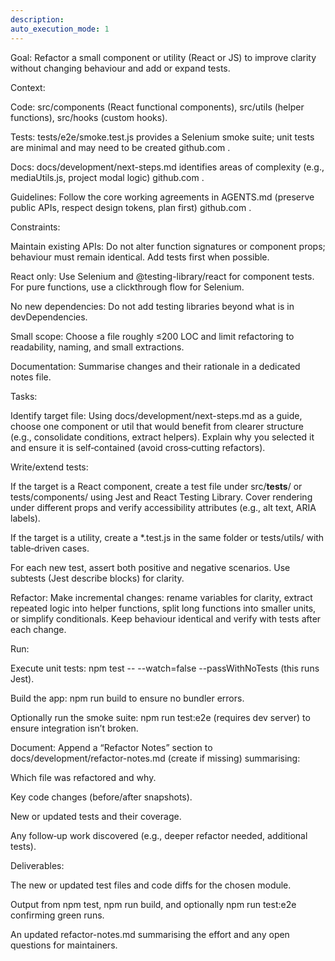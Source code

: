 ```yaml
---
description: 
auto_execution_mode: 1
---
```


Goal: Refactor a small component or utility (React or JS) to improve clarity without changing behaviour and add or expand tests.

Context:

Code: src/components (React functional components), src/utils (helper functions), src/hooks (custom hooks).

Tests: tests/e2e/smoke.test.js provides a Selenium smoke suite; unit tests are minimal and may need to be created
github.com
.

Docs: docs/development/next-steps.md identifies areas of complexity (e.g., mediaUtils.js, project modal logic)
github.com
.

Guidelines: Follow the core working agreements in AGENTS.md (preserve public APIs, respect design tokens, plan first)
github.com
.

Constraints:

Maintain existing APIs: Do not alter function signatures or component props; behaviour must remain identical. Add tests first when possible.

React only: Use Selenium and @testing-library/react
 for component tests. For pure functions, use a clickthrough flow for Selenium.

No new dependencies: Do not add testing libraries beyond what is in devDependencies.

Small scope: Choose a file roughly ≤200 LOC and limit refactoring to readability, naming, and small extractions.

Documentation: Summarise changes and their rationale in a dedicated notes file.

Tasks:

Identify target file: Using docs/development/next-steps.md as a guide, choose one component or util that would benefit from clearer structure (e.g., consolidate conditions, extract helpers). Explain why you selected it and ensure it is self‑contained (avoid cross‑cutting refactors).

Write/extend tests:

If the target is a React component, create a test file under src/__tests__/ or tests/components/ using Jest and React Testing Library. Cover rendering under different props and verify accessibility attributes (e.g., alt text, ARIA labels).

If the target is a utility, create a *.test.js in the same folder or tests/utils/ with table‑driven cases.

For each new test, assert both positive and negative scenarios. Use subtests (Jest describe blocks) for clarity.

Refactor: Make incremental changes: rename variables for clarity, extract repeated logic into helper functions, split long functions into smaller units, or simplify conditionals. Keep behaviour identical and verify with tests after each change.

Run:

Execute unit tests: npm test -- --watch=false --passWithNoTests (this runs Jest).

Build the app: npm run build to ensure no bundler errors.

Optionally run the smoke suite: npm run test:e2e (requires dev server) to ensure integration isn’t broken.

Document: Append a “Refactor Notes” section to docs/development/refactor-notes.md (create if missing) summarising:

Which file was refactored and why.

Key code changes (before/after snapshots).

New or updated tests and their coverage.

Any follow‑up work discovered (e.g., deeper refactor needed, additional tests).

Deliverables:

The new or updated test files and code diffs for the chosen module.

Output from npm test, npm run build, and optionally npm run test:e2e confirming green runs.

An updated refactor-notes.md summarising the effort and any open questions for maintainers.
